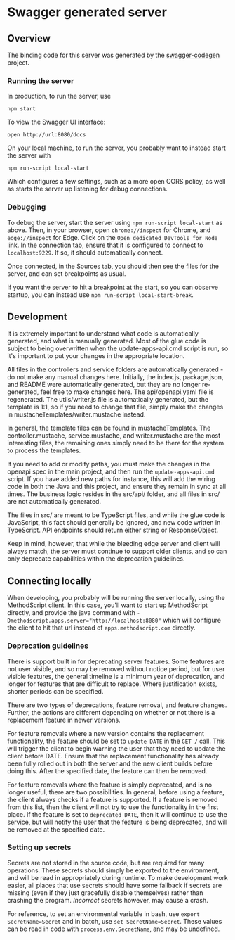 # Swagger generated server

## Overview
The binding code for this server was generated by the [swagger-codegen](https://github.com/swagger-api/swagger-codegen) project.

### Running the server
In production, to run the server, use

```
npm start
```

To view the Swagger UI interface:

```
open http://url:8080/docs
```

On your local machine, to run the server, you probably want to instead start the server with

```
npm run-script local-start
```

Which configures a few settings, such as a more open CORS policy, as well as starts the server up listening for debug connections.

### Debugging

To debug the server, start the server using `npm run-script local-start` as above. Then, in your browser, open `chrome://inspect` for Chrome,
and `edge://inspect` for Edge. Click on the `Open dedicated DevTools for Node` link. In the connection tab, ensure that it is configured to
connect to `localhost:9229`. If so, it should automatically connect.

Once connected, in the Sources tab, you should then see the files for the server, and can set breakpoints as usual.

If you want the server to hit a breakpoint at the start, so you can observe startup, you can instead use `npm run-script local-start-break`.

## Development

It is extremely important to understand what code is automatically generated, and what is manually generated. Most of the glue code is
subject to being overwritten when the update-apps-api.cmd script is run, so it's important to put your changes in the appropriate location.

All files in the controllers and service folders are automatically generated - do not make any manual changes here. Initially, the index.js,
package.json, and README were automatically generated, but they are no longer re-generated, feel free to make changes here. The api/openapi.yaml
file is regenerated. The utils/writer.js file is automatically generated, but the template is 1:1, so if you
need to change that file, simply make the changes in mustacheTemplates/writer.mustache instead.

In general, the template files can be found in mustacheTemplates. The controller.mustache, service.mustache, and writer.mustache are the most interesting
files, the remaining ones simply need to be there for the system to process the templates.

If you need to add or modify paths, you must make the changes in the openapi spec in the main project, and then run the `update-apps-api.cmd` script.
If you have added new paths for instance, this will add the wiring code in both the Java and this project, and ensure they remain in sync at all times.
The business logic resides in the src/api/ folder, and all files in src/ are not automatically generated.

The files in src/ are meant to be TypeScript files, and while the glue code is JavaScript, this fact should generally be ignored, and new code
written in TypeScript. API endpoints should return either string or ResponseObject.

Keep in mind, however, that while the bleeding edge server and client will always match, the server must continue to support older clients,
and so can only deprecate capabilities within the deprecation guidelines.

## Connecting locally
When developing, you probably will be running the server locally, using the MethodScript client. In this case, you'll want to start up MethodScript
directly, and provide the java command with `-Dmethodscript.apps.server="http://localhost:8080"` which will configure the client to hit that url
instead of `apps.methodscript.com` directly.

### Deprecation guidelines
There is support built in for deprecating server features. Some features are not user visible, and so may be removed without notice period, but
for user visible features, the general timeline is a minimum year of deprecation, and longer for features that are difficult to replace. Where
justification exists, shorter periods can be specified.

There are two types of deprecations, feature removal, and feature changes. Further, the actions are different depending on whether or not
there is a replacement feature in newer versions.

For feature removals where a new version contains the replacement functionality, the feature should be set to `update DATE`
in the `GET /` call. This will trigger the client to begin warning the user that they need to update the client before DATE.
Ensure that the replacement functionality has already been fully rolled out in both the server and the new client builds
before doing this. After the specified date, the feature can then be removed.

For feature removals where the feature is simply deprecated, and is no longer useful, there are two possibilities. In general,
before using a feature, the client always checks if a feature is supported. If a feature is removed from this list, then the
client will not try to use the functionality in the first place. If the feature is set to `deprecated DATE`, then it will continue
to use the service, but will notify the user that the feature is being deprecated, and will be removed at the specified date.

### Setting up secrets
Secrets are not stored in the source code, but are required for many operations. These secrets should simply be exported to the
environment, and will be read in appropriately during runtime. To make development work easier, all places that use secrets
should have some fallback if secrets are missing (even if they just gracefully disable themselves) rather than crashing the
program. _Incorrect_ secrets however, may cause a crash.

For reference, to set an environmental variable in bash, use `export SecretName=Secret` and in batch, use `set SecretName=Secret`.
These values can be read in code with `process.env.SecretName`, and may be undefined.